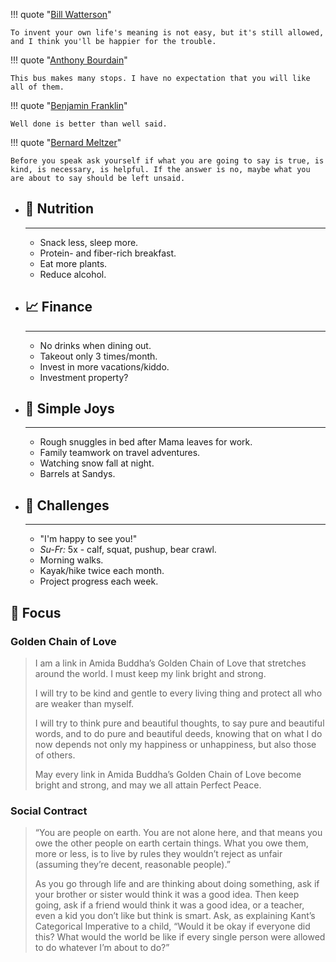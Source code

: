 <div class="grid" markdown>

!!! quote "[Bill Watterson](https://www.graduationwisdom.com/speeches/0025-watterson.htm)"

	To invent your own life's meaning is not easy, but it's still allowed, and I think you'll be happier for the trouble.

!!! quote "[Anthony Bourdain](https://www.reddit.com/r/IAmA/comments/197ji0/i_am_anthony_bourdain_ask_me_anything/c8lhrth/)"

	This bus makes many stops. I have no expectation that you will like all of them.

!!! quote "[Benjamin Franklin](https://founders.archives.gov/documents/Franklin/01-02-02-0028)"

	Well done is better than well said.

!!! quote "[Bernard Meltzer](https://www.brainyquote.com/quotes/bernard_meltzer_157511)"

	Before you speak ask yourself if what you are going to say is true, is kind, is necessary, is helpful. If the answer is no, maybe what you are about to say should be left unsaid.

</div>

<div class="grid cards" markdown>

-	## 🥗 Nutrition

	---

	* Snack less, sleep more.
	* Protein- and fiber-rich breakfast.
	* Eat more plants.
	* Reduce alcohol.

-	## 📈 Finance

	---

	* No drinks when dining out.
	* Takeout only 3 times/month.
	* Invest in more vacations/kiddo.
	* Investment property?

-	## 🐬 Simple Joys

	---

	* Rough snuggles in bed after Mama leaves for work.
	* Family teamwork on travel adventures.
	* Watching snow fall at night.
	* Barrels at Sandys.

-	## 💪 Challenges

	---

	* "I'm happy to see you!"
	* *Su-Fr:* 5x - calf, squat, pushup, bear crawl.
	* Morning walks.
	* Kayak/hike twice each month.
	* Project progress each week.

</div>

## 🔬 Focus

### Golden Chain of Love
> I am a link in Amida Buddha’s Golden Chain of Love that stretches around the world. I must keep my link bright and strong.
>
> I will try to be kind and gentle to every living thing and protect all who are weaker than myself.
>
> I will try to think pure and beautiful thoughts, to say pure and beautiful words, and to do pure and beautiful
deeds, knowing that on what I do now depends not only my happiness or unhappiness, but also those of others.
>
> May every link in Amida Buddha’s Golden Chain of Love become bright and strong, and may we all attain 
Perfect Peace.

### Social Contract
> “You are people on earth. You are not alone here, and that means you owe the other people on earth certain things. What you owe them, more or less, is to live by rules they wouldn’t reject as unfair (assuming they’re decent, reasonable people).”
> 
> As you go through life and are thinking about doing something, ask if your brother or sister would think it was a good idea. Then keep going, ask if a friend would think it was a good idea, or a teacher, even a kid you don’t like but think is smart. Ask, as explaining Kant’s Categorical Imperative to a child, “Would it be okay if everyone did this? What would the world be like if every single person were allowed to do whatever I’m about to do?”
